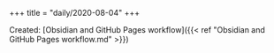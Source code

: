 +++
title = "daily/2020-08-04"
+++

Created: [Obsidian and GitHub Pages workflow]({{< ref "Obsidian and GitHub Pages workflow.md" >}})